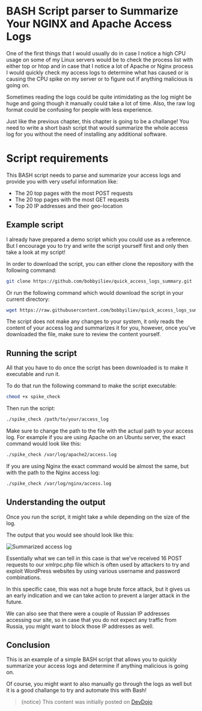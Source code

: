 # BASH Script parser to Summarize Your NGINX and Apache Access Logs

One of the first things that I would usually do in case I notice a high CPU usage on some of my Linux servers would be to check the process list with either top or htop and in case that I notice a lot of Apache or Nginx process I would quickly check my access logs to determine what has caused or is causing the CPU spike on my server or to figure out if anything malicious is going on.

Sometimes reading the logs could be quite intimidating as the log might be huge and going though it manually could take a lot of time. Also, the raw log format could be confusing for people with less experience.

Just like the previous chapter, this chapter is going to be a challange! You need to write a short bash script that would summarize the whole access log for you without the need of installing any additional software.

# Script requirements

This BASH script needs to parse and summarize your access logs and provide you with very useful information like:

* The 20 top pages with the most POST requests
* The 20 top pages with the most GET requests
* Top 20 IP addresses and their geo-location

## Example script

I already have prepared a demo script which you could use as a reference. But I encourage you to try and write the script yourself first and only then take a look at my script!

In order to download the script, you can either clone the repository with the following command:

```bash
git clone https://github.com/bobbyiliev/quick_access_logs_summary.git
```

Or run the following command which would download the script in your current directory:

```bash
wget https://raw.githubusercontent.com/bobbyiliev/quick_access_logs_summary/master/spike_check
```

The script does not make any changes to your system, it only reads the content of your access log and summarizes it for you, however, once you've downloaded the file, make sure to review the content yourself.

## Running the script

All that you have to do once the script has been downloaded is to make it executable and run it.

To do that run the following command to make the script executable:

```bash
chmod +x spike_check
```

Then run the script:

```bash
./spike_check /path/to/your/access_log
```

Make sure to change the path to the file with the actual path to your access log. For example if you are using Apache on an Ubuntu server, the exact command would look like this:

```bash
./spike_check /var/log/apache2/access.log
```

If you are using Nginx the exact command would be almost the same, but with the path to the Nginx access log:

```bash
./spike_check /var/log/nginx/access.log
```

## Understanding the output

Once you run the script, it might take a while depending on the size of the log.

The output that you would see should look like this:

![Summarized access log](https://imgur.com/WWHVMrj.png)

Essentially what we can tell in this case is that we've received 16 POST requests to our xmlrpc.php file which is often used by attackers to try and exploit WordPress websites by using various username and password combinations.

In this specific case, this was not a huge brute force attack, but it gives us an early indication and we can take action to prevent a larger attack in the future.

We can also see that there were a couple of Russian IP addresses accessing our site, so in case that you do not expect any traffic from Russia, you might want to block those IP addresses as well.

## Conclusion

This is an example of a simple BASH script that allows you to quickly summarize your access logs and determine if anything malicious is going on.

Of course, you might want to also manually go through the logs as well but it is a good challange to try and automate this with Bash!

>{notice} This content was initially posted on [DevDojo](https://devdojo.com/bobbyiliev/bash-script-to-summarize-your-nginx-and-apache-access-logs)